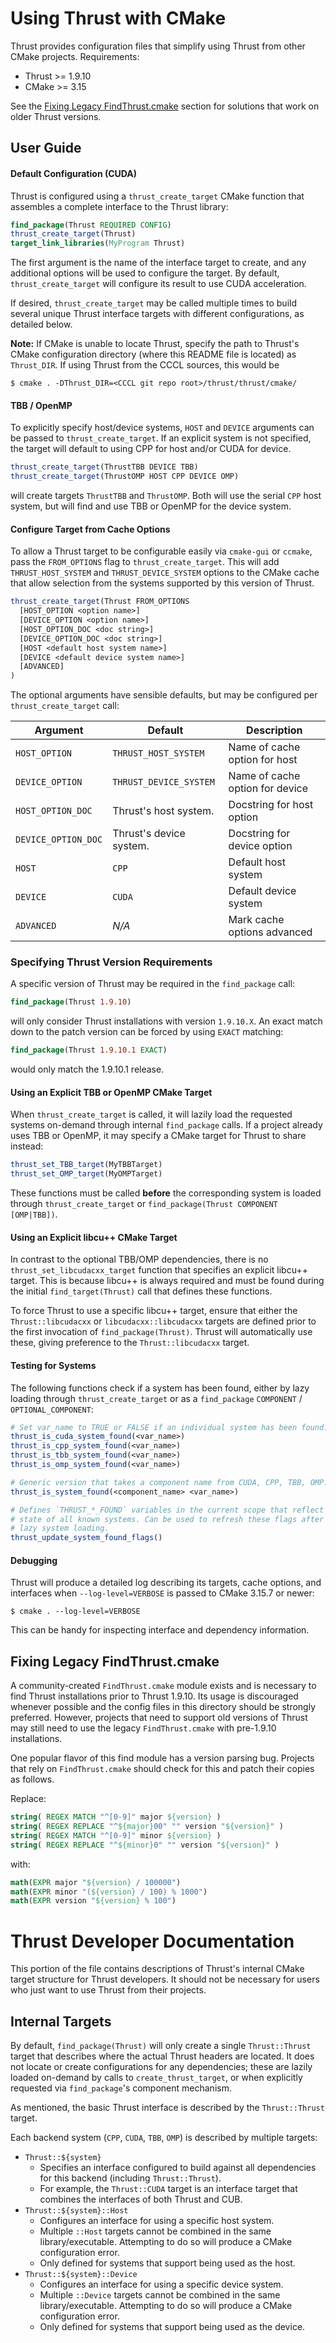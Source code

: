 # Using Thrust with CMake

Thrust provides configuration files that simplify using Thrust
from other CMake projects. Requirements:

- Thrust >= 1.9.10
- CMake >= 3.15

See the [Fixing Legacy FindThrust.cmake](#fixing-legacy-findthrustcmake)
section for solutions that work on older Thrust versions.

## User Guide

#### Default Configuration (CUDA)

Thrust is configured using a `thrust_create_target` CMake function that
assembles a complete interface to the Thrust library:

```cmake
find_package(Thrust REQUIRED CONFIG)
thrust_create_target(Thrust)
target_link_libraries(MyProgram Thrust)
```

The first argument is the name of the interface target to create, and any
additional options will be used to configure the target. By default,
`thrust_create_target` will configure its result to use CUDA acceleration.

If desired, `thrust_create_target` may be called multiple times to build
several unique Thrust interface targets with different configurations, as
detailed below.

**Note:** If CMake is unable to locate Thrust, specify the path to Thrust's CMake
configuration directory (where this README file is located) as `Thrust_DIR`.
If using Thrust from the CCCL sources, this would be

```
$ cmake . -DThrust_DIR=<CCCL git repo root>/thrust/thrust/cmake/
```

#### TBB / OpenMP

To explicitly specify host/device systems, `HOST` and `DEVICE` arguments can be
passed to `thrust_create_target`. If an explicit system is not specified, the
target will default to using CPP for host and/or CUDA for device.

```cmake
thrust_create_target(ThrustTBB DEVICE TBB)
thrust_create_target(ThrustOMP HOST CPP DEVICE OMP)
```

will create targets `ThrustTBB` and `ThrustOMP`. Both will use the serial `CPP`
host system, but will find and use TBB or OpenMP for the device system.

#### Configure Target from Cache Options

To allow a Thrust target to be configurable easily via `cmake-gui` or
`ccmake`, pass the `FROM_OPTIONS` flag to `thrust_create_target`. This will add
`THRUST_HOST_SYSTEM` and `THRUST_DEVICE_SYSTEM` options to the CMake cache that
allow selection from the systems supported by this version of Thrust.

```cmake
thrust_create_target(Thrust FROM_OPTIONS
  [HOST_OPTION <option name>]
  [DEVICE_OPTION <option name>]
  [HOST_OPTION_DOC <doc string>]
  [DEVICE_OPTION_DOC <doc string>]
  [HOST <default host system name>]
  [DEVICE <default device system name>]
  [ADVANCED]
)
```

The optional arguments have sensible defaults, but may be configured per
`thrust_create_target` call:

| Argument            | Default                 | Description                     |
|---------------------|-------------------------|---------------------------------|
| `HOST_OPTION`       | `THRUST_HOST_SYSTEM`    | Name of cache option for host   |
| `DEVICE_OPTION`     | `THRUST_DEVICE_SYSTEM`  | Name of cache option for device |
| `HOST_OPTION_DOC`   | Thrust's host system.   | Docstring for host option       |
| `DEVICE_OPTION_DOC` | Thrust's device system. | Docstring for device option     |
| `HOST`              | `CPP`                   | Default host system             |
| `DEVICE`            | `CUDA`                  | Default device system           |
| `ADVANCED`          | *N/A*                   | Mark cache options advanced     |

### Specifying Thrust Version Requirements

A specific version of Thrust may be required in the `find_package` call:

```cmake
find_package(Thrust 1.9.10)
```

will only consider Thrust installations with version `1.9.10.X`. An exact match
down to the patch version can be forced by using `EXACT` matching:

```cmake
find_package(Thrust 1.9.10.1 EXACT)
```

would only match the 1.9.10.1 release.

#### Using an Explicit TBB or OpenMP CMake Target

When `thrust_create_target` is called, it will lazily load the requested
systems on-demand through internal `find_package` calls. If a project already
uses TBB or OpenMP, it may specify a CMake target for Thrust to share instead:

```cmake
thrust_set_TBB_target(MyTBBTarget)
thrust_set_OMP_target(MyOMPTarget)
```

These functions must be called **before** the corresponding system is loaded
through `thrust_create_target` or `find_package(Thrust COMPONENT [OMP|TBB])`.

#### Using an Explicit libcu++ CMake Target

In contrast to the optional TBB/OMP dependencies, there is no
`thrust_set_libcudacxx_target` function that specifies an explicit libcu++
target. This is because libcu++ is always required and must be found during the
initial `find_target(Thrust)` call that defines these functions.

To force Thrust to use a specific libcu++ target, ensure that either the
`Thrust::libcudacxx` or `libcudacxx::libcudacxx` targets are defined prior to
the first invocation of `find_package(Thrust)`. Thrust will automatically use
these, giving preference to the `Thrust::libcudacxx` target.

#### Testing for Systems

The following functions check if a system has been found, either by lazy loading
through `thrust_create_target` or as a `find_package` `COMPONENT` /
`OPTIONAL_COMPONENT`:

```cmake
# Set var_name to TRUE or FALSE if an individual system has been found:
thrust_is_cuda_system_found(<var_name>)
thrust_is_cpp_system_found(<var_name>)
thrust_is_tbb_system_found(<var_name>)
thrust_is_omp_system_found(<var_name>)

# Generic version that takes a component name from CUDA, CPP, TBB, OMP:
thrust_is_system_found(<component_name> <var_name>)

# Defines `THRUST_*_FOUND` variables in the current scope that reflect the
# state of all known systems. Can be used to refresh these flags after
# lazy system loading.
thrust_update_system_found_flags()
```

#### Debugging

Thrust will produce a detailed log describing its targets, cache options, and
interfaces when `--log-level=VERBOSE` is passed to CMake 3.15.7 or newer:

```
$ cmake . --log-level=VERBOSE
```

This can be handy for inspecting interface and dependency information.

## Fixing Legacy FindThrust.cmake

A community-created `FindThrust.cmake` module exists and is necessary to find
Thrust installations prior to Thrust 1.9.10. Its usage is discouraged whenever
possible and the config files in this directory should be strongly preferred.
However, projects that need to support old versions of Thrust may still need to
use the legacy `FindThrust.cmake` with pre-1.9.10 installations.

One popular flavor of this find module has a version parsing bug. Projects that
rely on `FindThrust.cmake` should check for this and patch their copies as
follows.

Replace:

```cmake
string( REGEX MATCH "^[0-9]" major ${version} )
string( REGEX REPLACE "^${major}00" "" version "${version}" )
string( REGEX MATCH "^[0-9]" minor ${version} )
string( REGEX REPLACE "^${minor}0" "" version "${version}" )
```

with:

```cmake
math(EXPR major "${version} / 100000")
math(EXPR minor "(${version} / 100) % 1000")
math(EXPR version "${version} % 100")
```

# Thrust Developer Documentation

This portion of the file contains descriptions of Thrust's internal CMake target
structure for Thrust developers. It should not be necessary for users
who just want to use Thrust from their projects.

## Internal Targets

By default, `find_package(Thrust)` will only create a single `Thrust::Thrust`
target that describes where the actual Thrust headers are located. It does not
locate or create configurations for any dependencies; these are lazily loaded
on-demand by calls to `create_thrust_target`, or when explicitly requested via
`find_package`'s component mechanism.

As mentioned, the basic Thrust interface is described by the `Thrust::Thrust`
target.

Each backend system (`CPP`, `CUDA`, `TBB`, `OMP`) is described by multiple
targets:

- `Thrust::${system}`
  - Specifies an interface configured to build against all
    dependencies for this backend (including `Thrust::Thrust`).
  - For example, the `Thrust::CUDA` target is an interface
    target that combines the interfaces of both Thrust and CUB.
- `Thrust::${system}::Host`
  - Configures an interface for using a specific host system.
  - Multiple `::Host` targets cannot be combined in the same library/executable.
    Attempting to do so will produce a CMake configuration error.
  - Only defined for systems that support being used as the host.
- `Thrust::${system}::Device`
  - Configures an interface for using a specific device system.
  - Multiple `::Device` targets cannot be combined in the same library/executable.
    Attempting to do so will produce a CMake configuration error.
  - Only defined for systems that support being used as the device.
